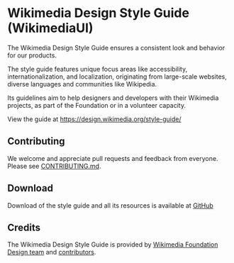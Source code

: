 # Wikimedia Design Style Guide (WikimediaUI)

The Wikimedia Design Style Guide ensures a consistent look and behavior for our products.

The style guide features unique focus areas like accessibility, internationalization, and localization, originating from large-scale websites, diverse languages and communities like Wikipedia.

Its guidelines aim to help designers and developers with their Wikimedia projects, as part of the Foundation or in a volunteer capacity.

View the guide at https://design.wikimedia.org/style-guide/

## Contributing

We welcome and appreciate pull requests and feedback from everyone.
Please see [CONTRIBUTING.md](CONTRIBUTING.md).

## Download

Download of the style guide and all its resources is available at [GitHub](https://github.com/wikimedia/WikimediaUI-Style-Guide)


## Credits

The Wikimedia Design Style Guide is provided by [Wikimedia Foundation Design team](https://www.mediawiki.org/wiki/Design) and [contributors](https://github.com/wikimedia/WikimediaUI-Style-Guide/graphs/contributors).
